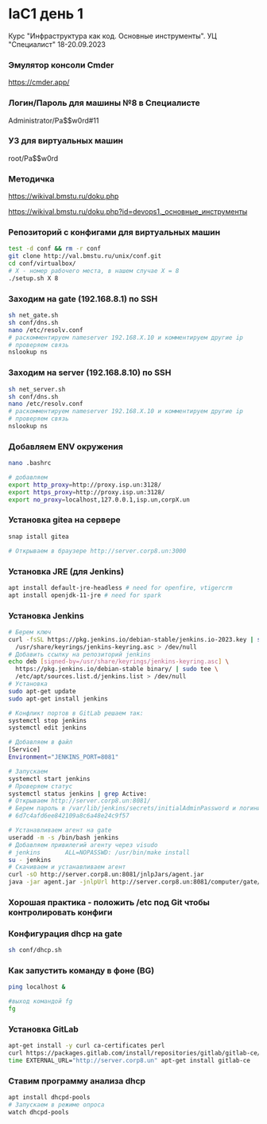 # IaC1 день 1
Курс "Инфраструктура как код. Основные инструменты". УЦ "Специалист" 18-20.09.2023

### Эмулятор консоли Cmder
https://cmder.app/

### Логин/Пароль для машины №8 в Специалисте
Administrator/Pa$$w0rd#11

### УЗ для виртуальных машин
root/Pa$$w0rd

### Методичка
https://wikival.bmstu.ru/doku.php

https://wikival.bmstu.ru/doku.php?id=devops1._основные_инструменты

### Репозиторий с конфигами для виртуальных машин
```bash
test -d conf && rm -r conf
git clone http://val.bmstu.ru/unix/conf.git
cd conf/virtualbox/
# X - номер рабочего места, в нашем случае X = 8
./setup.sh X 8
```

### Заходим на gate (192.168.8.1) по SSH
```bash
sh net_gate.sh
sh conf/dns.sh
nano /etc/resolv.conf
# раскомментируем nameserver 192.168.X.10 и комментируем другие ip
# проверяем связь
nslookup ns
```

### Заходим на server (192.168.8.10) по SSH
```bash
sh net_server.sh
sh conf/dns.sh
nano /etc/resolv.conf
# раскомментируем nameserver 192.168.X.10 и комментируем другие ip
# проверяем связь
nslookup ns
```

### Добавляем ENV окружения
```bash
nano .bashrc

# добавляем
export http_proxy=http://proxy.isp.un:3128/
export https_proxy=http://proxy.isp.un:3128/
export no_proxy=localhost,127.0.0.1,isp.un,corpX.un
```

### Установка gitea на сервере
```bash
snap istall gitea

# Открываем в браузере http://server.corp8.un:3000
```

### Установка JRE (для Jenkins)
```bash
apt install default-jre-headless # need for openfire, vtigercrm
apt install openjdk-11-jre # need for spark
```

### Установка Jenkins
```bash
# Берем ключ
curl -fsSL https://pkg.jenkins.io/debian-stable/jenkins.io-2023.key | sudo tee \
  /usr/share/keyrings/jenkins-keyring.asc > /dev/null
# Добавить ссылку на репозиторий jenkins
echo deb [signed-by=/usr/share/keyrings/jenkins-keyring.asc] \
  https://pkg.jenkins.io/debian-stable binary/ | sudo tee \
  /etc/apt/sources.list.d/jenkins.list > /dev/null
# Установка
sudo apt-get update
sudo apt-get install jenkins

# Конфликт портов в GitLab решаем так:
systemctl stop jenkins
systemctl edit jenkins

# Добавляем в файл
[Service]
Environment="JENKINS_PORT=8081"

# Запускаем
systemctl start jenkins
# Проверяем статус
systemctl status jenkins | grep Active:
# Открываем http://server.corp8.un:8081/
# Берем пароль в /var/lib/jenkins/secrets/initialAdminPassword и логинимся
# 6d7c4afd6ee842109a8c6a48e24c9f57

# Устанавливаем агент на gate
useradd -m -s /bin/bash jenkins
# Добавляем привилегий агенту через visudo
# jenkins       ALL=NOPASSWD: /usr/bin/make install
su - jenkins
# Скачиваем и устанавливаем агент
curl -sO http://server.corp8.un:8081/jnlpJars/agent.jar
java -jar agent.jar -jnlpUrl http://server.corp8.un:8081/computer/gate/jenkins-agent.jnlp -secret 5a8e5f106008e26ee59bd70a0765aaf8dc6c36b67eecd936445284230e89bef6 -workDir "/home/jenkins"
```

### Хорошая практика - положить /etc под Git чтобы контролировать конфиги

### Конфигурация dhcp на gate
```bash
sh conf/dhcp.sh
```

### Как запустить команду в фоне (BG)
```bash
ping localhost &

#выход командой fg
fg
```

### Установка GitLab
```bash
apt-get install -y curl ca-certificates perl
curl https://packages.gitlab.com/install/repositories/gitlab/gitlab-ce/script.deb.sh | bash
time EXTERNAL_URL="http://server.corp8.un" apt-get install gitlab-ce
```

### Ставим программу анализа dhcp
```bash
apt install dhcpd-pools
# Запускаем в режиме опроса
watch dhcpd-pools
```
